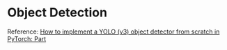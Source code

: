 # Object Detection
Reference: [How to implement a YOLO (v3) object detector from scratch in PyTorch: Part](https://blog.paperspace.com/how-to-implement-a-yolo-object-detector-in-pytorch/)
